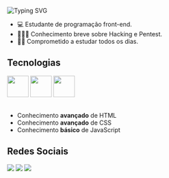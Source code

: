 ![Typing SVG](https://readme-typing-svg.demolab.com/?lines=Olá,+sou+Gabriel!;Sou+estudante+front-end!)

<div class="sobre-mim">

- 💻 Estudante de programação front-end.
- 👨🏻‍💻 Conhecimento breve sobre Hacking e Pentest.
- 💪🏼 Comprometido a estudar todos os dias.
</div>

<div class="tecnologias">
  <h2>Tecnologias</h2>
	<a href="https://www.w3.org/html/"><img width="50" src="https://user-images.githubusercontent.com/25181517/192158954-f88b5814-d510-4564-b285-dff7d6400dad.png""></a>
	<a href="https://www.w3schools.com/css/"><img width="50" src="https://user-images.githubusercontent.com/25181517/183898674-75a4a1b1-f960-4ea9-abcb-637170a00a75.png"></a>
	<a href="https://developer.mozilla.org/en-US/docs/Web/JavaScript"><img width="50" src="https://user-images.githubusercontent.com/25181517/117447155-6a868a00-af3d-11eb-9cfe-245df15c9f3f.png"></a>
</div>
<br>

<div class="tecnologias-text">

  - Conhecimento <strong>avançado</strong> de HTML
  - Conhecimento <strong>avançado</strong> de CSS
  - Conhecimento <strong>básico</strong> de JavaScript
</div>

<div class="redes-ociais">
<h2>Redes Sociais</h2>
	<a href="https://www.instagram.com/jake5sp/"><img src="https://img.shields.io/badge/Instagram-E4405F?style=for-the-badge&logo=instagram&logoColor=white"></a>
	<a href="https://twitter.com/Solitudesx5"><img src="https://img.shields.io/badge/Twitter-1DA1F2?style=for-the-badge&logo=twitter&logoColor=white"></a>
	<a href="https://discord.com/users/1072623547870093403"><img src="https://img.shields.io/badge/Discord-7289DA?style=for-the-badge&logo=discord&logoColor=white"></a>
</div>


